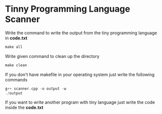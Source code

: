 # Tinny Programming Language Scanner

<p>Write the command to write the output from the tiny programming language in <strong>code.txt</strong></p> 

```c++
make all
```
<p>Write given command to clean up the directory</p>

```c++
make clean
``` 

<p>If you don't have makefile in your operating system just write the following commands</p>

```c++
g++ scanner.cpp -o output -w
./output
```

<p>If you want to write another program with tiny language just write the code inside the <strong>code.txt</strong></p>
